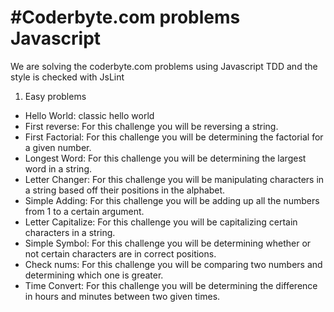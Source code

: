 #Coderbyte.com problems Javascript
==============================================================

We are solving the coderbyte.com problems using Javascript TDD and the style is checked with JsLint
1. Easy problems
 * Hello World: classic hello world
 * First reverse: For this challenge you will be reversing a string.
 * First Factorial: For this challenge you will be determining the factorial for a given number.
 * Longest Word: For this challenge you will be determining the largest word in a string.
 * Letter Changer: For this challenge you will be manipulating characters in a string based off their positions in the alphabet.
 * Simple Adding: For this challenge you will be adding up all the numbers from 1 to a certain argument.
 * Letter Capitalize: For this challenge you will be capitalizing certain characters in a string.
 * Simple Symbol: For this challenge you will be determining whether or not certain characters are in correct positions.
 * Check nums: For this challenge you will be comparing two numbers and determining which one is greater.
 * Time Convert: For this challenge you will be determining the difference in hours and minutes between two given times.

